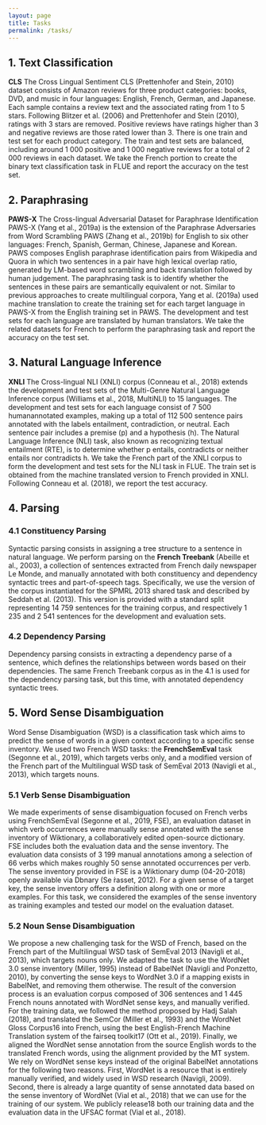 ```yaml
---
layout: page
title: Tasks
permalink: /tasks/
---
```

  
## 1. Text Classification

**CLS** The Cross Lingual Sentiment CLS (Prettenhofer
   and Stein, 2010) dataset consists of Amazon reviews for
   three product categories: books, DVD, and music in four
   languages: English, French, German, and Japanese. Each
   sample contains a review text and the associated rating from
   1 to 5 stars. Following Blitzer et al. (2006) and Prettenhofer
   and Stein (2010), ratings with 3 stars are removed. Positive
   reviews have ratings higher than 3 and negative reviews are
   those rated lower than 3. There is one train and test set for
   each product category. The train and test sets are balanced,
   including around 1 000 positive and 1 000 negative reviews
   for a total of 2 000 reviews in each dataset. We take the
   French portion to create the binary text classification task
   in FLUE and report the accuracy on the test set. 
   

## 2. Paraphrasing
   
   **PAWS-X** The Cross-lingual Adversarial Dataset for Paraphrase Identification PAWS-X (Yang et al., 2019a) is the
   extension of the Paraphrase Adversaries from Word Scrambling PAWS (Zhang et al., 2019b) for English to six other
   languages: French, Spanish, German, Chinese, Japanese
   and Korean. PAWS composes English paraphrase identification pairs from Wikipedia and Quora in which two sentences in a pair have high lexical overlap ratio, generated by
   LM-based word scrambling and back translation followed
   by human judgement. The paraphrasing task is to identify whether the sentences in these pairs are semantically
   equivalent or not. Similar to previous approaches to create multilingual corpora, Yang et al. (2019a) used machine
   translation to create the training set for each target language
   in PAWS-X from the English training set in PAWS. The development and test sets for each language are translated by
   human translators. We take the related datasets for French
   to perform the paraphrasing task and report the accuracy on
   the test set.
   

## 3. Natural Language Inference
   
   **XNLI** The Cross-lingual NLI (XNLI) corpus (Conneau
   et al., 2018) extends the development and test sets of the
   Multi-Genre Natural Language Inference corpus (Williams
   et al., 2018, MultiNLI) to 15 languages. The development
   and test sets for each language consist of 7 500 humanannotated examples, making up a total of 112 500 sentence
   pairs annotated with the labels entailment, contradiction, or
   neutral. Each sentence pair includes a premise (p) and a hypothesis (h). The Natural Language Inference (NLI) task,
   also known as recognizing textual entailment (RTE), is to
   determine whether p entails, contradicts or neither entails
   nor contradicts h. We take the French part of the XNLI
   corpus to form the development and test sets for the NLI
   task in FLUE. The train set is obtained from the machine
   translated version to French provided in XNLI. Following
   Conneau et al. (2018), we report the test accuracy. 


## 4. Parsing 
   
### 4.1 Constituency Parsing

Syntactic parsing consists in assigning a tree structure to a
   sentence in natural language. We perform parsing on the
   **French Treebank** (Abeille et al., 2003), a collection of sentences extracted from French daily newspaper Le Monde,
   and manually annotated with both constituency and dependency syntactic trees and part-of-speech tags. Specifically,
   we use the version of the corpus instantiated for the SPMRL
   2013 shared task and described by Seddah et al. (2013).
   This version is provided with a standard split representing
   14 759 sentences for the training corpus, and respectively
   1 235 and 2 541 sentences for the development and evaluation sets. 
   

### 4.2 Dependency Parsing

Dependency parsing consists in extracting a dependency parse of a sentence, which defines the relationships between words based on their dependencies. The same French Treebank corpus as in the 4.1 is used for the dependency parsing task, but this time, with annotated dependency syntactic trees. 


## 5. Word Sense Disambiguation
   
   Word Sense Disambiguation (WSD) is a classification task which aims to predict the sense of words in a given context according to a specific sense inventory. We used two French WSD tasks: the **FrenchSemEval** task (Segonne et al., 2019), which targets verbs only, and a modified version of the French part of the Multilingual WSD task of SemEval 2013 (Navigli et al., 2013), which targets nouns. 
   

### 5.1 Verb Sense Disambiguation

We made experiments of sense disambiguation focused on French verbs using FrenchSemEval (Segonne et al., 2019, FSE), an evaluation dataset in which verb occurrences were manually sense annotated with the sense inventory of Wiktionary, a collaboratively edited open-source dictionary. FSE includes both the evaluation data and the sense inventory. The evaluation data consists of 3 199 manual annotations among a selection of 66 verbs which makes roughly 50 sense annotated occurrences per verb. The sense inventory provided in FSE is a Wiktionary dump (04-20-2018) openly available via Dbnary (Se ́rasset, 2012). For a given sense of a target key, the sense inventory offers a definition along with one or more examples. For this task, we considered the examples of the sense inventory as training examples and tested our model on the evaluation dataset. 
   

### 5.2 Noun Sense Disambiguation

We propose a new challenging task for the WSD of French, based on the French part of the Multilingual WSD task of SemEval 2013 (Navigli et al., 2013), which targets nouns only. We adapted the task to use the WordNet 3.0 sense inventory (Miller, 1995) instead of BabelNet (Navigli and Ponzetto, 2010), by converting the sense keys to WordNet 3.0 if a mapping exists in BabelNet, and removing them otherwise.
The result of the conversion process is an evaluation corpus composed of 306 sentences and 1 445 French nouns annotated with WordNet sense keys, and manually verified.
For the training data, we followed the method proposed by Hadj Salah (2018), and translated the SemCor (Miller et al., 1993) and the WordNet Gloss Corpus16 into French, using the best English-French Machine Translation system of the fairseq toolkit17 (Ott et al., 2019). Finally, we aligned the WordNet sense annotation from the source English words to the translated French words, using the alignment provided by the MT system.
We rely on WordNet sense keys instead of the original BabelNet annotations for the following two reasons. First, WordNet is a resource that is entirely manually verified, and widely used in WSD research (Navigli, 2009). Second, there is already a large quantity of sense annotated data based on the sense inventory of WordNet (Vial et al., 2018) that we can use for the training of our system.
We publicly release18 both our training data and the evaluation data in the UFSAC format (Vial et al., 2018). 